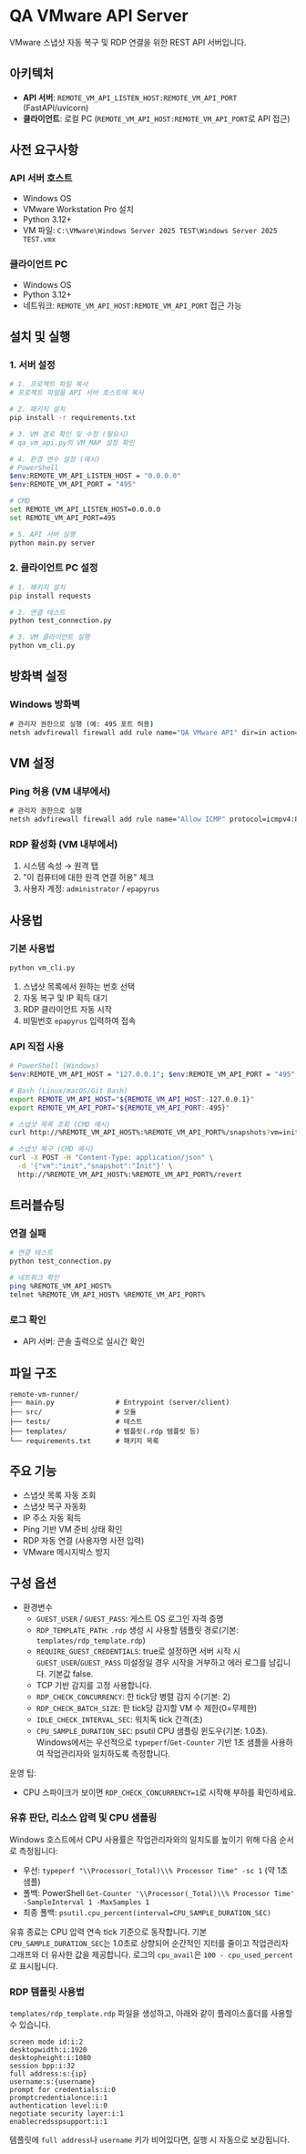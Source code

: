 # QA VMware API Server

VMware 스냅샷 자동 복구 및 RDP 연결을 위한 REST API 서버입니다.

## 아키텍처

- **API 서버**: `REMOTE_VM_API_LISTEN_HOST:REMOTE_VM_API_PORT` (FastAPI/uvicorn)
- **클라이언트**: 로컬 PC (`REMOTE_VM_API_HOST:REMOTE_VM_API_PORT`로 API 접근)

## 사전 요구사항

### API 서버 호스트
- Windows OS
- VMware Workstation Pro 설치
- Python 3.12+
- VM 파일: `C:\VMware\Windows Server 2025 TEST\Windows Server 2025 TEST.vmx`

### 클라이언트 PC
- Windows OS  
- Python 3.12+
- 네트워크: `REMOTE_VM_API_HOST:REMOTE_VM_API_PORT` 접근 가능

## 설치 및 실행

### 1. 서버 설정

```bash
# 1. 프로젝트 파일 복사
# 프로젝트 파일을 API 서버 호스트에 복사

# 2. 패키지 설치
pip install -r requirements.txt

# 3. VM 경로 확인 및 수정 (필요시)
# qa_vm_api.py의 VM_MAP 설정 확인

# 4. 환경 변수 설정 (예시)
# PowerShell
$env:REMOTE_VM_API_LISTEN_HOST = "0.0.0.0"
$env:REMOTE_VM_API_PORT = "495"

# CMD
set REMOTE_VM_API_LISTEN_HOST=0.0.0.0
set REMOTE_VM_API_PORT=495

# 5. API 서버 실행
python main.py server
```

### 2. 클라이언트 PC 설정

```bash
# 1. 패키지 설치
pip install requests

# 2. 연결 테스트
python test_connection.py

# 3. VM 클라이언트 실행
python vm_cli.py
```

## 방화벽 설정

### Windows 방화벽
```cmd
# 관리자 권한으로 실행 (예: 495 포트 허용)
netsh advfirewall firewall add rule name="QA VMware API" dir=in action=allow protocol=TCP localport=%REMOTE_VM_API_PORT%
```

## VM 설정

### Ping 허용 (VM 내부에서)
```cmd
# 관리자 권한으로 실행
netsh advfirewall firewall add rule name="Allow ICMP" protocol=icmpv4:8,any dir=in action=allow
```

### RDP 활성화 (VM 내부에서)
1. 시스템 속성 → 원격 탭
2. "이 컴퓨터에 대한 원격 연결 허용" 체크
3. 사용자 계정: `administrator` / `epapyrus`

## 사용법

### 기본 사용법
```bash
python vm_cli.py
```

1. 스냅샷 목록에서 원하는 번호 선택
2. 자동 복구 및 IP 획득 대기
3. RDP 클라이언트 자동 시작
4. 비밀번호 `epapyrus` 입력하여 접속

### API 직접 사용
```bash
# PowerShell (Windows)
$env:REMOTE_VM_API_HOST = "127.0.0.1"; $env:REMOTE_VM_API_PORT = "495"

# Bash (Linux/macOS/Git Bash)
export REMOTE_VM_API_HOST="${REMOTE_VM_API_HOST:-127.0.0.1}"
export REMOTE_VM_API_PORT="${REMOTE_VM_API_PORT:-495}"

# 스냅샷 목록 조회 (CMD 예시)
curl http://%REMOTE_VM_API_HOST%:%REMOTE_VM_API_PORT%/snapshots?vm=init

# 스냅샷 복구 (CMD 예시)
curl -X POST -H "Content-Type: application/json" \
  -d '{"vm":"init","snapshot":"Init"}' \
  http://%REMOTE_VM_API_HOST%:%REMOTE_VM_API_PORT%/revert
```

## 트러블슈팅

### 연결 실패
```bash
# 연결 테스트
python test_connection.py

# 네트워크 확인
ping %REMOTE_VM_API_HOST%
telnet %REMOTE_VM_API_HOST% %REMOTE_VM_API_PORT%
```

### 로그 확인
- API 서버: 콘솔 출력으로 실시간 확인

## 파일 구조

```
remote-vm-runner/
├── main.py               # Entrypoint (server/client)
├── src/                  # 모듈
├── tests/                # 테스트
├── templates/            # 템플릿(.rdp 템플릿 등)
└── requirements.txt      # 패키지 목록
```

## 주요 기능

- 스냅샷 목록 자동 조회
- 스냅샷 복구 자동화
- IP 주소 자동 획득
- Ping 기반 VM 준비 상태 확인
- RDP 자동 연결 (사용자명 사전 입력)
- VMware 메시지박스 방지 

## 구성 옵션

- 환경변수
  - `GUEST_USER` / `GUEST_PASS`: 게스트 OS 로그인 자격 증명
  - `RDP_TEMPLATE_PATH`: `.rdp` 생성 시 사용할 템플릿 경로(기본: `templates/rdp_template.rdp`)
  - `REQUIRE_GUEST_CREDENTIALS`: true로 설정하면 서버 시작 시 `GUEST_USER`/`GUEST_PASS` 미설정일 경우 시작을 거부하고 에러 로그를 남깁니다. 기본값 false.
  - TCP 기반 감지를 고정 사용합니다.
  - `RDP_CHECK_CONCURRENCY`: 한 tick당 병렬 감지 수(기본: 2)
  - `RDP_CHECK_BATCH_SIZE`: 한 tick당 감지할 VM 수 제한(0=무제한)
  - `IDLE_CHECK_INTERVAL_SEC`: 워치독 tick 간격(초)
  - `CPU_SAMPLE_DURATION_SEC`: psutil CPU 샘플링 윈도우(기본: 1.0초). Windows에서는 우선적으로 `typeperf`/`Get-Counter` 기반 1초 샘플을 사용하여 작업관리자와 일치하도록 측정합니다.

운영 팁:
- CPU 스파이크가 보이면 `RDP_CHECK_CONCURRENCY=1`로 시작해 부하를 확인하세요.

### 유휴 판단, 리소스 압력 및 CPU 샘플링

Windows 호스트에서 CPU 사용률은 작업관리자와의 일치도를 높이기 위해 다음 순서로 측정됩니다:

- 우선: `typeperf "\\Processor(_Total)\\% Processor Time" -sc 1` (약 1초 샘플)
- 폴백: PowerShell `Get-Counter '\\Processor(_Total)\\% Processor Time' -SampleInterval 1 -MaxSamples 1`
- 최종 폴백: `psutil.cpu_percent(interval=CPU_SAMPLE_DURATION_SEC)`

유휴 종료는 CPU 압력 연속 tick 기준으로 동작합니다. 기본 `CPU_SAMPLE_DURATION_SEC`는 1.0초로 상향되어 순간적인 지터를 줄이고 작업관리자 그래프와 더 유사한 값을 제공합니다. 로그의 `cpu_avail`은 `100 - cpu_used_percent`로 표시됩니다.

### RDP 템플릿 사용법

`templates/rdp_template.rdp` 파일을 생성하고, 아래와 같이 플레이스홀더를 사용할 수 있습니다.

```
screen mode id:i:2
desktopwidth:i:1920
desktopheight:i:1080
session bpp:i:32
full address:s:{ip}
username:s:{username}
prompt for credentials:i:0
promptcredentialonce:i:1
authentication level:i:0
negotiate security layer:i:1
enablecredsspsupport:i:1
```

템플릿에 `full address`나 `username` 키가 비어있다면, 실행 시 자동으로 보강됩니다.